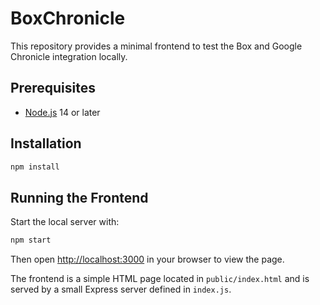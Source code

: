 # BoxChronicle

This repository provides a minimal frontend to test the Box and Google Chronicle integration locally.

## Prerequisites
- [Node.js](https://nodejs.org/) 14 or later

## Installation

```bash
npm install
```

## Running the Frontend

Start the local server with:

```bash
npm start
```

Then open [http://localhost:3000](http://localhost:3000) in your browser to view the page.

The frontend is a simple HTML page located in `public/index.html` and is served by a small Express server defined in `index.js`.
